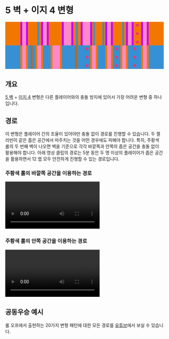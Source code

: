 # 5 벽 + 이지 4 변형

![5 Waller + Easy 4](../images/variations/5-waller-easy-4.jpg)

## 개요

[5 벽](../rolls/5-waller.md) + [이지 4](../rolls/easy-4.md#파란색-롤) 변형은 다른 플레이어와의 충돌 방지에 있어서 가장 어려운 변형 중 하나입니다.

## 경로

이 변형은 플레이어 간의 조율이 있어야만 충돌 없이 경로를 진행할 수 있습니다. 두 젤리빈이 같은 좁은 공간에서 마주치는 것을 어떤 경우에도 피해야 합니다. 특히, 주황색 롤의 두 번째 벽이 나오면 벽을 기준으로 각각 바깥쪽과 안쪽의 좁은 공간을 충돌 없이 활용해야 합니다. 아래 영상 클립의 경로는 5분 동안 두 명 이상의 플레이어가 좁은 공간을 활용하면서 12 랩 모두 안전하게 진행할 수 있는 경로입니다.

### 주황색 롤의 바깥쪽 공간을 이용하는 경로

<video controls>
  <source src="../../images/variations/5-waller-easy-4-outer-orange-ledge.mp4" type="video/mp4">
</video>

### 주황색 롤의 안쪽 공간을 이용하는 경로

<video controls>
  <source src="../../images/variations/5-waller-easy-4-inner-orange-ledge.mp4" type="video/mp4">
</video>

## 공동우승 예시

롤 오프에서 출현하는 20가지 변형 패턴에 대한 모든 경로를 [유튜브](https://www.youtube.com/playlist?list=PLG_QNSp9ZgJLWYSNl4vY26VJCZeOQHO1F)에서 보실 수 있습니다.

